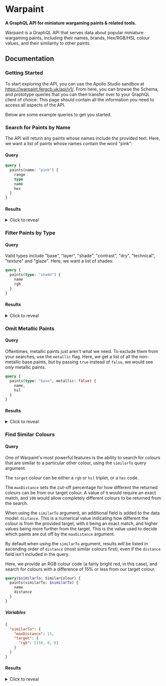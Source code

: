 # Warpaint
**A GraphQL API for miniature wargaming paints & related tools.**

Warpaint is a GraphQL API that serves data about popular miniature wargaming paints, including their names, brands, Hex/RGB/HSL colour values, and their similarity to other paints.

## Documentation

### Getting Started
To start exploring the API, you can use the Apollo Studio sandbox at https://warpaint.fergcb.uk/api/v1/. From here, you can browse the Schema, and prototype queries that you can then transfer over to your GraphQL client of choice. This page should contain all the information you need to access all aspects of the API.

Below are some example queries to get you started.

### Search for Paints by Name
The API will return any paints whose names include the provided text. Here, we want a list of paints whose names contain the word "pink":
#### Query
```graphql
query {
  paints(name: "pink") {
    range
    type
    name
    hex
  }
}
```

#### Results
<details>
  <summary>Click to reveal</summary>

  ```json
  {
    "data": {
      "paints": [
        {
          "name": "Changeling Pink",
          "hex": "#f4b7d3"
        },
        {
          "name": "Fulgrim Pink",
          "hex": "#f4b7d3"
        },
        {
          "name": "Pink Horror",
          "hex": "#96325c"
        },
        {
          "name": "Screamer Pink",
          "hex": "#821a41"
        },
        {
          "name": "Volupus Pink",
          "hex": "#900845"
        }
      ]
    }
  }
  ```
</details>

### Filter Paints by Type
#### Query
Valid types include "base", "layer", "shade", "contrast", "dry", "technical", "texture" and "glaze". Here, we want a list of shades:
```graphql
query {
  paints(type: "shade") {
    name
    rgb
  }
}
```

#### Results
<details>
  <summary>Click to reveal</summary>

  ```json
  {
    "data": {
      "paints": [
        { "name": "Agrax Earthshade", "rgb": [ 71, 66, 37 ] },
        { "name": "Agrax Earthshade Gloss", "rgb": [ 71, 66, 37 ] },
        { "name": "Athonian Camoshade", "rgb": [ 92, 122, 19 ] },
        { "name": "Berserker Bloodshade", "rgb": [ 192, 62, 97 ] },
        { "name": "Biel-Tan Green", "rgb": [ 0, 135, 66 ] },
        { "name": "Carroburg Crimson", "rgb": [ 166, 9, 97 ] },
        { "name": "Casandora Yellow", "rgb": [ 253, 198, 0 ] },
        { "name": "Coelia Greenshade", "rgb": [ 0, 110, 101 ] },
        { "name": "Cryptek Armourshade Gloss", "rgb": [ 134, 103, 103 ] },
        { "name": "Drakenhof Nightshade", "rgb": [ 7, 83, 150 ] },
        { "name": "Druchii Violet", "rgb": [ 106, 32, 115 ] },
        { "name": "Fuegan Orange", "rgb": [ 183, 94, 25 ] },
        { "name": "Kroak Green", "rgb": [ 152, 198, 164 ] },
        { "name": "Mortarion Grime", "rgb": [ 191, 183, 78 ] },
        { "name": "Nuln Oil", "rgb": [ 0, 0, 0 ] },
        { "name": "Nuln Oil Gloss", "rgb": [ 0, 0, 0 ] },
        { "name": "Poxwalker", "rgb": [ 130, 173, 174 ] },
        { "name": "Reikland Fleshshade", "rgb": [ 175, 36, 9 ] },
        { "name": "Reikland Fleshshade Gloss", "rgb": [ 175, 36, 9 ] },
        { "name": "Seraphim Sepia", "rgb": [ 206, 105, 29 ] },
        { "name": "Soulblight Grey", "rgb": [ 182, 177, 179 ] },
        { "name": "Targor Rageshade", "rgb": [ 125, 110, 127 ] },
        { "name": "Tyran Blue", "rgb": [ 75, 158, 205 ] }
      ]
    }
  }
  ```
</details>

### Omit Metallic Paints
#### Query
Oftentimes, metallic paints just aren't what we need. To exclude them from your searches, use the `metallic` flag. Here, we get a list of all the non-metallic base paints, but by passing `true` instead of `false`, we would see _only_ metallic paints.

```graphql
query {
  paints(type: "base", metallic: false) {
    name,
    hsl
  }
}
```

#### Results

<details>
  <summary>Click to reveal</summary>

  ```json
  {
    "data": {
      "paints": [
        {
          "name": "Abaddon Black",
          "hsl": [ 0, 0, 0 ]
        },
        {
          "name": "Averland Sunset",
          "hsl": [ 44, 100, 49 ]
        },
        {
          "name": "Barak-Nar Burgundy",
          "hsl": [ 331, 31, 23 ]
        },
        {
          "name": "Bugman's Glow",
          "hsl": [ 11, 35, 41 ]
        },
        {
          "name": "Caledor Sky",
          "hsl": [ 212, 46, 42 ]
        },
        {
          "name": "Caliban Green",
          "hsl": [ 151, 100, 12 ]
        },
        {
          "name": "Castellan Green",
          "hsl": [ 85, 39, 21 ]
        },
        {
          "name": "Catachan Fleshtone",
          "hsl": [ 14, 23, 25 ]
        },
        {
          "name": "Celestra Grey",
          "hsl": [ 180, 10, 65 ]
        },
        {
          "name": "Ceramite White",
          "hsl": [ 0, 0, 100 ]
        },
        {
          "name": "Corax White",
          "hsl": [ 0, 0, 93 ]
        },
        {
          "name": "Corvus Black",
          "hsl": [ 60, 4, 11 ]
        },
        {
          "name": "Daemonette Hide",
          "hsl": [ 252, 12, 49 ]
        },
        {
          "name": "Death Guard Green",
          "hsl": [ 70, 20, 40 ]
        },
        {
          "name": "Death Korps Drab",
          "hsl": [ 70, 9, 27 ]
        },
        {
          "name": "Deathworld Forest",
          "hsl": [ 65, 42, 30 ]
        },
        {
          "name": "Dryad Bark",
          "hsl": [ 32, 12, 21 ]
        },
        {
          "name": "Gal Vorbak Red",
          "hsl": [ 339, 26, 26 ]
        },
        {
          "name": "Grey Seer",
          "hsl": [ 0, 0, 78 ]
        },
        {
          "name": "Hobgrot Hide",
          "hsl": [ 44, 59, 40 ]
        },
        {
          "name": "Incubi Darkness",
          "hsl": [ 181, 66, 16 ]
        },
        {
          "name": "Ionrach Skin",
          "hsl": [ 32, 35, 80 ]
        },
        {
          "name": "Jokaero Orange",
          "hsl": [ 8, 85, 48 ]
        },
        {
          "name": "Kantor Blue",
          "hsl": [ 219, 71, 18 ]
        },
        {
          "name": "Khorne Red",
          "hsl": [ 7, 96, 21 ]
        },
        {
          "name": "Lupercal Green",
          "hsl": [ 184, 92, 10 ]
        },
        {
          "name": "Macragge Blue",
          "hsl": [ 219, 66, 29 ]
        },
        {
          "name": "Mechanicus Standard Grey",
          "hsl": [ 185, 7, 29 ]
        },
        {
          "name": "Mephiston Red",
          "hsl": [ 3, 87, 33 ]
        },
        {
          "name": "Morghast Bone",
          "hsl": [ 42, 39, 65 ]
        },
        {
          "name": "Mournfang Brown",
          "hsl": [ 7, 84, 22 ]
        },
        {
          "name": "Naggaroth Night",
          "hsl": [ 267, 22, 27 ]
        },
        {
          "name": "Night Lords Blue",
          "hsl": [ 207, 92, 20 ]
        },
        {
          "name": "Nocturne Green",
          "hsl": [ 159, 25, 16 ]
        },
        {
          "name": "Orruk Flesh",
          "hsl": [ 103, 38, 61 ]
        },
        {
          "name": "Phoenician Purple",
          "hsl": [ 290, 62, 20 ]
        },
        {
          "name": "Rakarth Flesh",
          "hsl": [ 37, 13, 63 ]
        },
        {
          "name": "Ratskin Flesh",
          "hsl": [ 21, 43, 49 ]
        },
        {
          "name": "Rhinox Hide",
          "hsl": [ 2, 21, 25 ]
        },
        {
          "name": "Screamer Pink",
          "hsl": [ 338, 67, 31 ]
        },
        {
          "name": "Steel Legion Drab",
          "hsl": [ 41, 34, 30 ]
        },
        {
          "name": "Stegadon Scale Green",
          "hsl": [ 198, 98, 19 ]
        },
        {
          "name": "The Fang",
          "hsl": [ 206, 25, 39 ]
        },
        {
          "name": "Thondia Brown",
          "hsl": [ 9, 33, 25 ]
        },
        {
          "name": "Thousand Sons Blue",
          "hsl": [ 196, 97, 23 ]
        },
        {
          "name": "Waaagh! Flesh",
          "hsl": [ 119, 37, 25 ]
        },
        {
          "name": "Wraithbone",
          "hsl": [ 43, 44, 82 ]
        },
        {
          "name": "XV-88",
          "hsl": [ 32, 63, 29 ]
        },
        {
          "name": "Zandri Dust",
          "hsl": [ 47, 32, 50 ]
        }
      ]
    }
  }
  ```
</details>



### Find Similar Colours
#### Query
One of Warpaint's most powerful features is the ability to search for colours that are similar to a particular other colour, using the `similarTo` query argument. 

The `target` colour can be either a `rgb` or `hsl` triplet, or a `hex` code.

The `maxDistance` sets the cut-off percentage for how different the returned colours can be from our target colour. A value of `0` would require an exact match, and `100` would allow completely different colours to be returned from the search.

When using the `similarTo` argument, an additional field is added to the data model: `distance`. This is a numerical value indicating how different the colour is from the provided target, with `0` being an exact match, and higher values being more further from the target. This is the value used to decide which paints are cut off by the `maxDistance` argument.

By default when using the `similarTo` argument, results will be listed in ascending order of `distance` (most similar colours first), even if the `distance` field isn't included in the query.

Here, we provide an RGB colour code (a fairly bright red, in this case), and search for colours with a difference of 15% or less from our target colour.

```graphql
query($similarTo: SimilarColour) {
  paints(similarTo: $similarTo) {
    name
    distance
  }
}
```
##### Variables
```json
{
  "similarTo": {
    "maxDistance": 15,
    "target": {
      "rgb": [150, 0, 0]
    }
  }
}
```

#### Results
<details>
  <summary>Click to reveal</summary>

  ```json
  {
    "data": {
      "paints": [
        {
          "name": "Wazdakka Red",
          "distance": 2.049021612382414
        },
        {
          "name": "Evil Sunz Scarlet",
          "distance": 10.107724383250032
        },
        {
          "name": "Tuskgor Fur",
          "distance": 11.77085423955177
        },
        {
          "name": "Word Bearers Red",
          "distance": 14.286324360538035
        }
      ]
    }
  }
  ```
</details>
